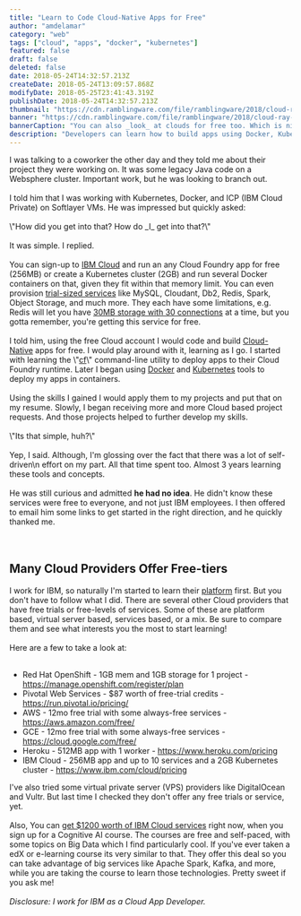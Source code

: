 ```yaml
---
title: "Learn to Code Cloud-Native Apps for Free"
author: "amdelamar"
category: "web"
tags: ["cloud", "apps", "docker", "kubernetes"]
featured: false
draft: false
deleted: false
date: 2018-05-24T14:32:57.213Z
createDate: 2018-05-24T13:09:57.868Z
modifyDate: 2018-05-25T23:41:43.319Z
publishDate: 2018-05-24T14:32:57.213Z
thumbnail: "https://cdn.ramblingware.com/file/ramblingware/2018/cloud-ray-1024.jpg"
banner: "https://cdn.ramblingware.com/file/ramblingware/2018/cloud-ray-1024.jpg"
bannerCaption: "You can also _look_ at clouds for free too. Which is nice. (Photo Credit: Eberhard Grossgasteiger)"
description: "Developers can learn how to build apps using Docker, Kubernetes, Cloud Foundry and more. All without paying anything out of pocket."
---
```


<div>I was talking to a coworker the other day and they told me about their project they were working on. It was some legacy Java code on a Websphere cluster. Important work, but he was looking to branch out.</div><div><br></div><div>I told him that I was working with Kubernetes, Docker, and ICP (IBM Cloud Private) on Softlayer VMs. He was impressed but quickly asked:<br></div><div><br></div><div>\"How did you get into that? How do _I_ get into that?\"<br></div><div><br></div><div>It was simple. I replied.</div><div><br></div><div>You can sign-up to <a href=\"https://www.ibm.com/cloud/pricing\">IBM Cloud</a> and run an any Cloud Foundry app for free (256MB) or create a Kubernetes cluster (2GB) and run several Docker containers on that, given they fit within that memory limit. You can even provision <a href=\"https://console.bluemix.net/catalog/?search=lite\">trial-sized services</a> like MySQL, Cloudant, Db2, Redis, Spark, Object Storage, and much more. They each have some limitations, e.g. Redis will let you have <a href=\"https://console.bluemix.net/catalog/services/redis-cloud\">30MB storage with 30 connections</a> at a time, but you gotta remember, you're getting this service for free.</div><div><br></div><div>I told him, using the free Cloud account I would code and build <a href=\"https://www.ramblingware.com/blog/what-are-cloud-native-applications\">Cloud-Native</a> apps for free. I would play around with it, learning as I go. I started with learning the \"<a href=\"https://docs.cloudfoundry.org/cf-cli/\">cf</a>\" command-line utility to deploy apps to their Cloud Foundry runtime. Later I began using <a href=\"https://www.docker.com/\">Docker</a> and <a href=\"https://kubernetes.io/\">Kubernetes</a> tools to deploy my apps in containers.<br></div><div><br></div><div>Using the skills I gained I would apply them to my projects and put that on my resume. Slowly, I began receiving more and more Cloud based project requests. And those projects helped to further develop my skills.<br></div><div><br></div><div>\"Its that simple, huh?\"</div><div><br></div><div>Yep, I said. Although, I'm glossing over the fact that there was a lot of self-driven\n effort on my part. All that time spent too. Almost 3 years learning these tools and concepts.<br></div><div><br></div><div>He was still curious and admitted <b>he had no idea</b>. He didn't know these services were free to everyone, and not just IBM employees. I then offered to email him some links to get started in the right direction, and he quickly thanked me.</div><div><br></div><div><br></div><div><h2>Many Cloud Providers Offer Free-tiers<br></h2><div>I work for IBM, so naturally I'm started to learn their <a href=\"https://console.bluemix.net/\">platform</a> first. But you don't have to follow what I did. There are several other Cloud providers that have free trials or free-levels of services. Some of these are platform based, virtual server based, services based, or a mix. Be sure to compare them and see what interests you the most to start learning!<br></div></div><div><br></div><div>Here are a few to take a look at:<br></div><div><br></div><div><ul><li>Red Hat OpenShift - 1GB mem and 1GB storage for 1 project - <a href=\"https://manage.openshift.com/register/plan\">https://manage.openshift.com/register/plan</a></li><li>Pivotal Web Services - $87 worth of free-trial credits - <a href=\"https://run.pivotal.io/pricing/\">https://run.pivotal.io/pricing/</a></li><li>AWS - 12mo free trial with some always-free services - <a href=\"https://aws.amazon.com/free/\">https://aws.amazon.com/free/</a></li><li>GCE - 12mo free trial with some always-free services - <a href=\"https://cloud.google.com/free/\">https://cloud.google.com/free/</a></li><li>Heroku - 512MB app with 1 worker - <a href=\"https://www.heroku.com/pricing\">https://www.heroku.com/pricing</a></li><li>IBM Cloud - 256MB app and up to 10 services and a 2GB Kubernetes cluster - <a href=\"https://www.ibm.com/cloud/pricing\">https://www.ibm.com/cloud/pricing</a></li></ul><div>I've also tried some virtual private server (VPS) providers like DigitalOcean and Vultr. But last time I checked they don't offer any free trials or service, yet.<br></div><div><br></div><div>Also, You can <a href=\"https://cognitiveclass.ai/ibm-cloud-promotion-2017/\">get $1200 worth of IBM Cloud services</a> right now, when you sign up for a Cognitive AI course. The courses are free and self-paced, with some topics on Big Data which I find particularly cool. If you've ever taken a edX or e-learning course its very similar to that. They offer this deal so you can take advantage of big services like Apache Spark, Kafka, and more, while you are taking the course to learn those technologies. Pretty sweet if you ask me!</div><div><br></div><div><i>Disclosure: I work for IBM as a Cloud App Developer.</i></div></div>
